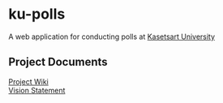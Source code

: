 # ku-polls

A web application for conducting polls at [Kasetsart University](http://www.ku.ac.th)

## Project Documents

[Project Wiki](../../wiki/Home)    
[Vision Statement](../../wiki/Vision%20Statement)
